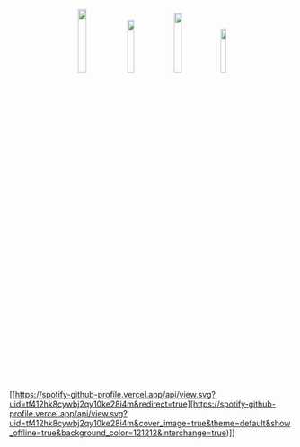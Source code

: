 <p align="center">
<a href="https://discord.gg/eVKQhnrzyg" target"blank_"><img width="17%" src="https://img.shields.io/badge/Discord%20-5b0081.svg?&style=for-the-badge&logo=discord&logoColor=fffff"></a>
<a href="https://github.com/noxtie" target"blank_"><img width="15.5%" src="https://img.shields.io/badge/GitHub%20-5b0081.svg?&style=for-the-badge&logo=github&logoColor=fffff"></a>
<a href="https://open.spotify.com/user/tf412hk8cywbj2qy10ke28i4m?si=5b62cc0d06234ef6" target"blank_"><img width="16.5%" src="https://img.shields.io/badge/Spotify%20-5b0081.svg?&style=for-the-badge&logo=spotify&logoColor=fffff"></a>
<a href="https://steamcommunity.com/id/NodeJsScriptICQVISA/" target"blank_"><img width="14.16%" src="https://img.shields.io/badge/steam%20-5b0081.svg?&style=for-the-badge&logo=steam&logoColor=fffff%22"></a>



[[https://spotify-github-profile.vercel.app/api/view.svg?uid=tf412hk8cywbj2qy10ke28i4m&redirect=true][https://spotify-github-profile.vercel.app/api/view.svg?uid=tf412hk8cywbj2qy10ke28i4m&cover_image=true&theme=default&show_offline=true&background_color=121212&interchange=true)]]
